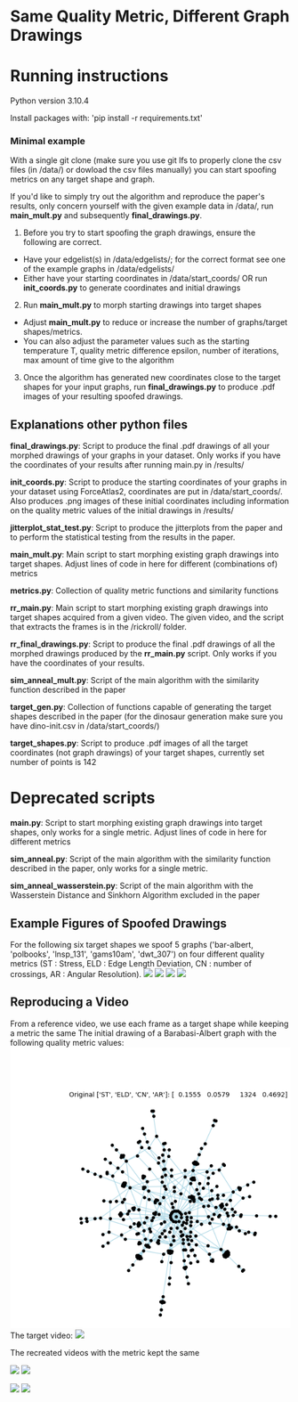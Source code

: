 # Same Quality Metric, Different Graph Drawings

# Running instructions

Python version 3.10.4

Install packages with: 'pip install -r requirements.txt'

### Minimal example
With a single git clone (make sure you use git lfs to properly clone the csv files (in /data/) or dowload the csv files manually) you can start spoofing metrics on any target shape and graph.

If you'd like to simply try out the algorithm and reproduce the paper's results, only concern yourself with the given example data in /data/, run **main_mult.py** and subsequently **final_drawings.py**.

1. Before you try to start spoofing the graph drawings, ensure the following are correct.
- Have your edgelist(s) in /data/edgelists/; for the correct format see one of the example graphs in /data/edgelists/
- Either have your starting coordinates in /data/start_coords/ OR run **init_coords.py** to generate coordinates and initial drawings
2. Run **main_mult.py** to morph starting drawings into target shapes
- Adjust **main_mult.py** to reduce or increase the number of graphs/target shapes/metrics.
-  You can also adjust the parameter values such as the starting temperature T, quality metric difference epsilon, number of iterations, max amount of time give to the algorithm
3. Once the algorithm has generated new coordinates close to the target shapes for your input graphs, run **final_drawings.py** to produce .pdf images of your resulting spoofed drawings.

## Explanations other python files
**final_drawings.py**: Script to produce the final .pdf drawings of all your morphed drawings of your graphs in your dataset. Only works if you have the coordinates of your results 
after running main.py in /results/

**init_coords.py**: Script to produce the starting coordinates of your graphs in your dataset using ForceAtlas2, coordinates are put in /data/start_coords/. Also produces .png images of these initial coordinates including
information on the quality metric values of the initial drawings in /results/

**jitterplot_stat_test.py**: Script to produce the jitterplots from the paper and to perform the statistical testing from the results in the paper.

**main_mult.py**: Main script to start morphing existing graph drawings into target shapes. Adjust lines of code in here for different (combinations of) metrics

**metrics.py**: Collection of quality metric functions and similarity functions

**rr_main.py**: Main script to start morphing existing graph drawings into target shapes acquired from a given video. The given video, and the script that extracts the frames is in the /rickroll/ folder.

**rr_final_drawings.py**: Script to produce the final .pdf drawings of all the morphed drawings produced by the **rr_main.py** script. Only works if you have the coordinates of your results.

**sim_anneal_mult.py**: Script of the main algorithm with the similarity function described in the paper

**target_gen.py**: Collection of functions capable of generating the target shapes described in the paper (for the dinosaur generation make sure you have dino-init.csv in /data/start_coords/)

**target_shapes.py**: Script to produce .pdf images of all the target coordinates (not graph drawings) of your target shapes, currently set number of points is 142

# Deprecated scripts
**main.py**: Script to start morphing existing graph drawings into target shapes, only works for a single metric. Adjust lines of code in here for different metrics

**sim_anneal.py**: Script of the main algorithm with the similarity function described in the paper, only works for a single metric.

**sim_anneal_wasserstein.py**: Script of the main algorithm with the Wasserstein Distance and Sinkhorn Algorithm excluded in the paper



## Example Figures of Spoofed Drawings
For the following six target shapes we spoof 5 graphs ('bar-albert, 'polbooks', 'lnsp_131', 'gams10am', 'dwt_307') on four different quality metrics (ST : Stress, ELD : Edge Length Deviation, CN : number of crossings, AR : Angular Resolution).
![](example_figures/targetshapes_github.png)
![](example_figures/header_github.png)
![](example_figures/part2_github.png)
![](example_figures/part3_github.png)

## Reproducing a Video
From a reference video, we use each frame as a target shape while keeping a metric the same
The initial drawing of a Barabasi-Albert graph with the following quality metric values:
![](example_figures/ba_rr-init.png)
The target video:
![](example_figures/output_rr.gif)

The recreated videos with the metric kept the same

<img src="example_figures/rr-ba_rr-ST.gif" width="425"/> <img src="example_figures/rr-ba_rr-ELD.gif" width="425"/>


<img src="example_figures/rr-ba_rr-CN.gif" width="425"/> <img src="example_figures/rr-ba_rr-AR.gif" width="425"/>